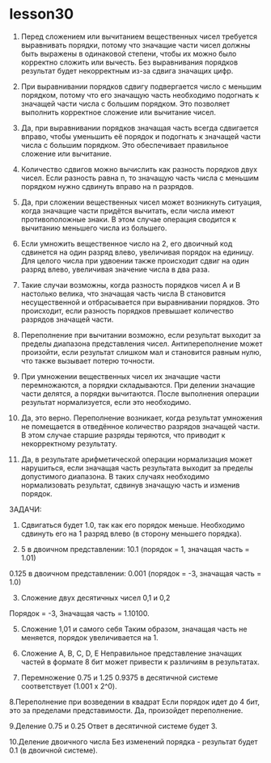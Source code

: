 # lesson30 
  1. Перед сложением или вычитанием вещественных чисел требуется выравнивать порядки, потому что значащие части чисел должны быть выражены в одинаковой степени, чтобы их можно было корректно сложить или вычесть. Без выравнивания порядков результат будет некорректным из-за сдвига значащих цифр.

  2. При выравнивании порядков сдвигу подвергается число с меньшим порядком, потому что его значащую часть необходимо подогнать к значащей части числа с большим порядком. Это позволяет выполнить корректное сложение или вычитание чисел.

  3. Да, при выравнивании порядков значащая часть всегда сдвигается вправо, чтобы уменьшить её порядок и подогнать к значащей части числа с большим порядком. Это обеспечивает правильное сложение или вычитание.

  4. Количество сдвигов можно вычислить как разность порядков двух чисел. Если разность равна n, то значащую часть числа с меньшим порядком нужно сдвинуть вправо на n разрядов.

  5. Да, при сложении вещественных чисел может возникнуть ситуация, когда значащие части придётся вычитать, если числа имеют противоположные знаки. В этом случае операция сводится к вычитанию меньшего числа из большего.

  6. Если умножить вещественное число на 2, его двоичный код сдвинется на один разряд влево, увеличивая порядок на единицу. Для целого числа при удвоении также происходит сдвиг на один разряд влево, увеличивая значение числа в два раза.

  7. Такие случаи возможны, когда разность порядков чисел A и B настолько велика, что значащая часть числа B становится несущественной и отбрасывается при выравнивании порядков. Это происходит, если разность порядков превышает количество разрядов значащей части.

  8. Переполнение при вычитании возможно, если результат выходит за пределы диапазона представления чисел. Антипереполнение может произойти, если результат слишком мал и становится равным нулю, что также вызывает потерю точности.

  9. При умножении вещественных чисел их значащие части перемножаются, а порядки складываются. При делении значащие части делятся, а порядки вычитаются. После выполнения операции результат нормализуется, если это необходимо.

  10. Да, это верно. Переполнение возникает, когда результат умножения не помещается в отведённое количество разрядов значащей части. В этом случае старшие разряды теряются, что приводит к некорректному результату.

  11. Да, в результате арифметической операции нормализация может нарушиться, если значащая часть результата выходит за пределы допустимого диапазона. В таких случаях необходимо нормализовать результат, сдвинув значащую часть и изменив порядок.

   ЗАДАЧИ: 

   1.  Сдвигаться будет 1.0, так как его порядок меньше. Необходимо сдвинуть его на 1 разряд влево (в сторону меньшего порядка).


  2. 5 в двоичном представлении: 10.1 (порядок = 1, значащая часть = 1.01)

  0.125 в двоичном представлении: 0.001 (порядок = -3, значащая часть = 1.0)

  3. Сложение двух десятичных чисел 0,1 и 0,2

Порядок = -3, Значащая часть = 1.10100.

  5. Сложение 1,01 и самого себя
Таким образом, значащая часть не меняется, порядок увеличивается на 1.

  6. Сложение A, B, C, D, E
Неправильное представление значащих частей в формате 8 бит может привести к различиям в результатах.

  7. Перемножение 0.75 и 1.25
0.9375 в десятичной системе соответствует (1.001 x 2^0).

  8.Переполнение при возведении в квадрат
Если порядок идет до 4 бит, это за пределами представимости. Да, произойдет переполнение.

  9.Деление 0.75 и 0.25
 Ответ в десятичной системе будет 3.

  10.Деление двоичного числа
Без изменений порядка - результат будет 0.1 (в двоичной системе).
